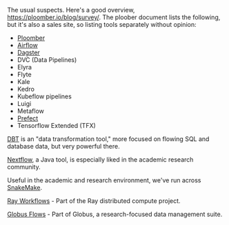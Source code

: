 
The usual suspects. Here's a good overview, <https://ploomber.io/blog/survey/>. The ploober document lists the following, but it's also a sales site, so listing tools separately without opinion:

- [Ploomber](https://ploomber.io)
- [Airflow](https://airflow.apache.org)
- [Dagster](https://www.dagster.io)
- DVC (Data Pipelines)
- Elyra
- Flyte
- Kale
- Kedro
- Kubeflow pipelines
- Luigi
- Metaflow
- [Prefect](https://www.prefect.io)
- Tensorflow Extended (TFX)

[DBT](https://www.getdbt.com) is an "data transformation tool," more focused on flowing SQL and database data, but very powerful there.

[Nextflow](https://www.nextflow.io/), a Java tool, is especially liked in the academic research community.

Useful in the academic and research environment, we've run across [SnakeMake](https://snakemake.readthedocs.io/en/stable/index.html).

[Ray Workflows](https://docs.ray.io/en/latest/workflows/basics.html) - Part of the Ray distributed compute project.

[Globus Flows](https://www.globus.org/platform/services/flows) - Part of Globus, a research-focused data management suite.
